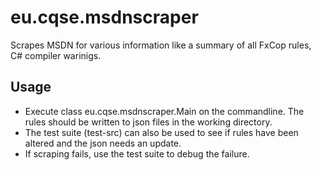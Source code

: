 eu.cqse.msdnscraper
===================

Scrapes MSDN for various information like a summary of all FxCop rules, C# compiler warinigs.

Usage
-----

* Execute class eu.cqse.msdnscraper.Main on the commandline. The rules should be written to json files in the working directory.
* The test suite (test-src) can also be used to see if rules have been altered and the json needs an update.
* If scraping fails, use the test suite to debug the failure.
